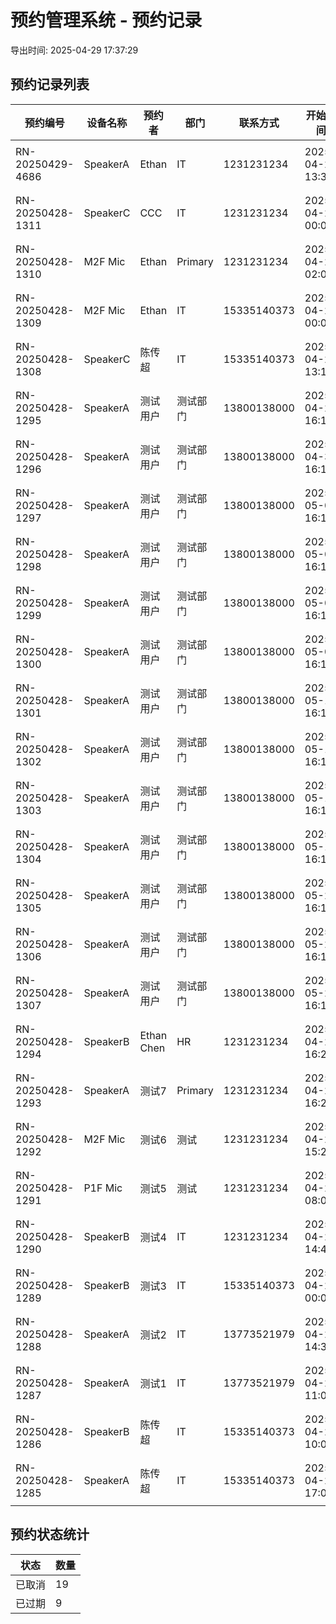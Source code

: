 # 预约管理系统 - 预约记录

导出时间: 2025-04-29 17:37:29

## 预约记录列表

| 预约编号 | 设备名称 | 预约者 | 部门 | 联系方式 | 开始时间 | 结束时间 | 状态 | 创建时间 |
|---------|--------|--------|-----|---------|--------|--------|------|--------|
| RN-20250429-4686 | SpeakerA | Ethan | IT | 1231231234 | 2025-04-29 13:30 | 2025-04-29 17:00 | 已过期 | 2025-04-29 05:31 |
| RN-20250428-1311 | SpeakerC | CCC | IT | 1231231234 | 2025-04-29 00:00 | 2025-04-30 00:00 | 已取消 | 2025-04-28 08:31 |
| RN-20250428-1310 | M2F Mic | Ethan | Primary | 1231231234 | 2025-04-29 02:00 | 2025-04-30 00:00 | 已取消 | 2025-04-28 07:41 |
| RN-20250428-1309 | M2F Mic | Ethan | IT | 15335140373 | 2025-04-29 00:00 | 2025-04-30 00:00 | 已取消 | 2025-04-28 07:19 |
| RN-20250428-1308 | SpeakerC | 陈传超 | IT | 15335140373 | 2025-04-28 13:15 | 2025-05-01 00:00 | 已取消 | 2025-04-28 05:15 |
| RN-20250428-1295 | SpeakerA | 测试用户 | 测试部门 | 13800138000 | 2025-04-28 16:19 | 2025-04-28 16:20 | 已过期 | 2025-04-27 08:21 |
| RN-20250428-1296 | SpeakerA | 测试用户 | 测试部门 | 13800138000 | 2025-04-30 16:19 | 2025-04-30 16:20 | 已取消 | 2025-04-27 08:21 |
| RN-20250428-1297 | SpeakerA | 测试用户 | 测试部门 | 13800138000 | 2025-05-02 16:19 | 2025-05-02 16:20 | 已取消 | 2025-04-27 08:21 |
| RN-20250428-1298 | SpeakerA | 测试用户 | 测试部门 | 13800138000 | 2025-05-05 16:19 | 2025-05-05 16:20 | 已取消 | 2025-04-27 08:21 |
| RN-20250428-1299 | SpeakerA | 测试用户 | 测试部门 | 13800138000 | 2025-05-07 16:19 | 2025-05-07 16:20 | 已取消 | 2025-04-27 08:21 |
| RN-20250428-1300 | SpeakerA | 测试用户 | 测试部门 | 13800138000 | 2025-05-09 16:19 | 2025-05-09 16:20 | 已取消 | 2025-04-27 08:21 |
| RN-20250428-1301 | SpeakerA | 测试用户 | 测试部门 | 13800138000 | 2025-05-12 16:19 | 2025-05-12 16:20 | 已取消 | 2025-04-27 08:21 |
| RN-20250428-1302 | SpeakerA | 测试用户 | 测试部门 | 13800138000 | 2025-05-14 16:19 | 2025-05-14 16:20 | 已取消 | 2025-04-27 08:21 |
| RN-20250428-1303 | SpeakerA | 测试用户 | 测试部门 | 13800138000 | 2025-05-16 16:19 | 2025-05-16 16:20 | 已取消 | 2025-04-27 08:21 |
| RN-20250428-1304 | SpeakerA | 测试用户 | 测试部门 | 13800138000 | 2025-05-19 16:19 | 2025-05-19 16:20 | 已取消 | 2025-04-27 08:21 |
| RN-20250428-1305 | SpeakerA | 测试用户 | 测试部门 | 13800138000 | 2025-05-21 16:19 | 2025-05-21 16:20 | 已取消 | 2025-04-27 08:21 |
| RN-20250428-1306 | SpeakerA | 测试用户 | 测试部门 | 13800138000 | 2025-05-23 16:19 | 2025-05-23 16:20 | 已取消 | 2025-04-27 08:21 |
| RN-20250428-1307 | SpeakerA | 测试用户 | 测试部门 | 13800138000 | 2025-05-26 16:19 | 2025-05-26 16:20 | 已取消 | 2025-04-27 08:21 |
| RN-20250428-1294 | SpeakerB | Ethan Chen | HR | 1231231234 | 2025-04-27 16:27 | 2025-04-28 00:00 | 已过期 | 2025-04-25 08:27 |
| RN-20250428-1293 | SpeakerA | 测试7 | Primary | 1231231234 | 2025-04-25 16:25 | 2025-04-26 00:00 | 已取消 | 2025-04-25 08:25 |
| RN-20250428-1292 | M2F Mic | 测试6 | 测试 | 1231231234 | 2025-04-25 15:20 | 2025-04-25 15:29 | 已取消 | 2025-04-25 07:21 |
| RN-20250428-1291 | P1F Mic | 测试5 | 测试 | 1231231234 | 2025-04-26 08:00 | 2025-04-27 18:00 | 已过期 | 2025-04-25 07:13 |
| RN-20250428-1290 | SpeakerB | 测试4 | IT | 1231231234 | 2025-04-25 14:40 | 2025-04-25 15:00 | 已过期 | 2025-04-25 06:33 |
| RN-20250428-1289 | SpeakerB | 测试3 | IT | 15335140373 | 2025-04-26 00:00 | 2025-04-27 00:00 | 已过期 | 2025-04-25 06:29 |
| RN-20250428-1288 | SpeakerA | 测试2 | IT | 13773521979 | 2025-04-25 14:30 | 2025-04-25 15:00 | 已过期 | 2025-04-25 06:27 |
| RN-20250428-1287 | SpeakerA | 测试1 | IT | 13773521979 | 2025-04-25 11:00 | 2025-04-25 12:00 | 已过期 | 2025-04-25 02:22 |
| RN-20250428-1286 | SpeakerB | 陈传超 | IT | 15335140373 | 2025-04-25 10:00 | 2025-04-25 11:00 | 已取消 | 2025-04-25 01:36 |
| RN-20250428-1285 | SpeakerA | 陈传超 | IT | 15335140373 | 2025-04-23 17:00 | 2025-04-24 08:00 | 已过期 | 2025-04-23 08:05 |

## 预约状态统计

| 状态 | 数量 |
|------|------|
| 已取消 | 19 |
| 已过期 | 9 |
